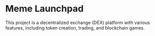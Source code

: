 # Meme Launchpad
This project is a decentralized exchange (DEX) platform with various features, including token creation, trading, and blockchain games.
